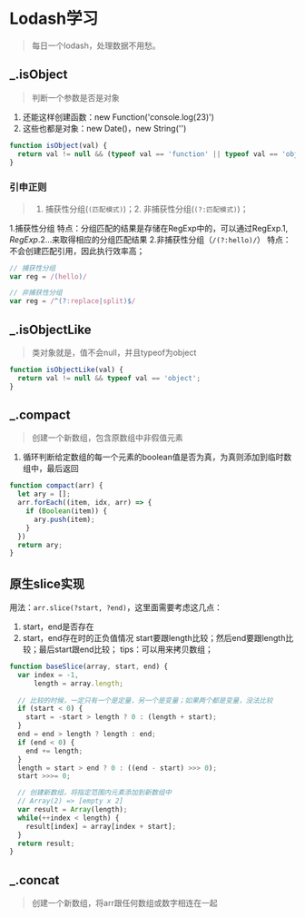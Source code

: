 # Lodash学习
> 每日一个lodash，处理数据不用愁。

## _.isObject
> 判断一个参数是否是对象

1. 还能这样创建函数：new Function('console.log(23)')
2. 这些也都是对象：new Date()，new String('')
```ts
function isObject(val) {
  return val != null && (typeof val == 'function' || typeof val == 'object');
}
```

### 引申正则
> 1. 捕获性分组(`(匹配模式)`)；2. 非捕获性分组(`(?:匹配模式)`)；

1.捕获性分组
特点：分组匹配的结果是存储在RegExp中的，可以通过RegExp.$1,RegExp.$2...来取得相应的分组匹配结果
2.非捕获性分组（`/(?:hello)/`）
特点：不会创建匹配引用，因此执行效率高；
```ts
// 捕获性分组
var reg = /(hello)/

// 非捕获性分组
var reg = /^(?:replace|split)$/
```

## _.isObjectLike
> 类对象就是，值不会null，并且typeof为object

```ts
function isObjectLike(val) {
  return val != null && typeof val == 'object';
}
```

## _.compact
> 创建一个新数组，包含原数组中非假值元素

1. 循环判断给定数组的每一个元素的boolean值是否为真，为真则添加到临时数组中，最后返回
```ts
function compact(arr) {
  let ary = [];
  arr.forEach((item, idx, arr) => {
    if (Boolean(item)) {
      ary.push(item);
    }
  })
  return ary;
}
```

## 原生slice实现
用法：`arr.slice(?start, ?end)`，这里面需要考虑这几点：
1. start，end是否存在
2. start，end存在时的正负值情况
start要跟length比较；然后end要跟length比较；最后start跟end比较；
tips：可以用来拷贝数组；
```ts
function baseSlice(array, start, end) {
  var index = -1,
      length = array.length;
  
  // 比较的时候，一定只有一个是定量，另一个是变量；如果两个都是变量，没法比较
  if (start < 0) {
    start = -start > length ? 0 : (length + start);
  }
  end = end > length ? length : end;
  if (end < 0) {
    end += length;
  }
  length = start > end ? 0 : ((end - start) >>> 0);
  start >>>= 0;

  // 创建新数组，将指定范围内元素添加到新数组中
  // Array(2) => [empty x 2]
  var result = Array(length);
  while(++index < length) {
    result[index] = array[index + start];
  }
  return result;
}
```

## _.concat
> 创建一个新数组，将arr跟任何数组或数字相连在一起
```ts

```


